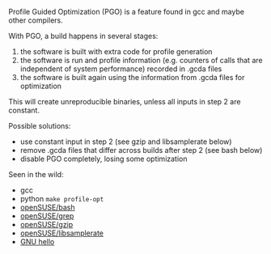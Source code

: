 Profile Guided Optimization (PGO)
is a feature found in gcc and maybe other compilers.

With PGO, a build happens in several stages:
1. the software is built with extra code for profile generation
2. the software is run and profile information (e.g. counters of calls that are independent of system performance) recorded in .gcda files
3. the software is built again using the information from .gcda files for optimization

This will create unreproducible binaries, unless all inputs in step 2 are constant.

Possible solutions:
* use constant input in step 2 (see gzip and libsamplerate below)
* remove .gcda files that differ across builds after step 2 (see bash below)
* disable PGO completely, losing some optimization

Seen in the wild:
* gcc
* python `make profile-opt`
* [openSUSE/bash](https://build.opensuse.org/request/show/498339)
* [openSUSE/grep](https://build.opensuse.org/request/show/647618)
* [openSUSE/gzip](https://build.opensuse.org/request/show/499887)
* [openSUSE/libsamplerate](https://build.opensuse.org/request/show/562897)
* [GNU hello](https://www.reddit.com/r/reproduciblebuilds/comments/tqrf9q/the_binary_that_varies_from_full_moon/)
